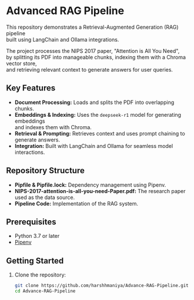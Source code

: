 # Advanced RAG Pipeline
  
This repository demonstrates a Retrieval-Augmented Generation (RAG) pipeline  
built using LangChain and Ollama integrations.  
  
The project processes the NIPS 2017 paper, "Attention is All You Need",  
by splitting its PDF into manageable chunks, indexing them with a Chroma vector store,  
and retrieving relevant context to generate answers for user queries.  
  
## Key Features
  
- **Document Processing:** Loads and splits the PDF into overlapping chunks.
- **Embeddings & Indexing:** Uses the `deepseek-r1` model for generating embeddings  
  and indexes them with Chroma.
- **Retrieval & Prompting:** Retrieves context and uses prompt chaining to generate answers.
- **Integration:** Built with LangChain and Ollama for seamless model interactions.
  
## Repository Structure
  
- **Pipfile & Pipfile.lock:** Dependency management using Pipenv.
- **NIPS-2017-attention-is-all-you-need-Paper.pdf:** The research paper used as the data source.
- **Pipeline Code:** Implementation of the RAG system.
  
## Prerequisites
  
- Python 3.7 or later
- [Pipenv](https://pipenv.pypa.io/en/latest/)
  
## Getting Started
  
1. Clone the repository:
   ```bash
   git clone https://github.com/harshhmaniya/Advance-RAG-Pipeline.git
   cd Advance-RAG-Pipeline
